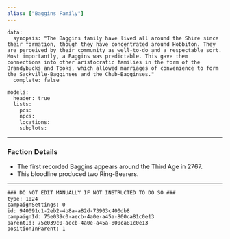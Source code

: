 ```yaml
---
alias: ["Baggins Family"]
---
```

```RpgManagerData
data: 
  synopsis: "The Baggins family have lived all around the Shire since their formation, though they have concentrated around Hobbiton. They are perceived by their community as well-to-do and a respectable sort. Most importantly, a Baggins was predictable. This gave them connections into other aristocratic families in the form of the Brandybucks and Tooks, which allowed marriages of convenience to form the Sackville-Bagginses and the Chub-Bagginses."
  complete: false
```
```RpgManager
models: 
  header: true
  lists: 
    pcs: 
    npcs: 
    locations: 
    subplots: 
```
---
### Faction Details
 - The first recorded Baggins appears around the Third Age in 2767.
 - This bloodline produced two Ring-Bearers. 

---
```RpgManagerID
### DO NOT EDIT MANUALLY IF NOT INSTRUCTED TO DO SO ###
type: 1024
campaignSettings: 0
id: 940091c1-2eb2-4b8a-a82d-73903c400db8
campaignId: 75e039c0-aecb-4a0e-a45a-800ca81c0e13
parentId: 75e039c0-aecb-4a0e-a45a-800ca81c0e13
positionInParent: 1
```
